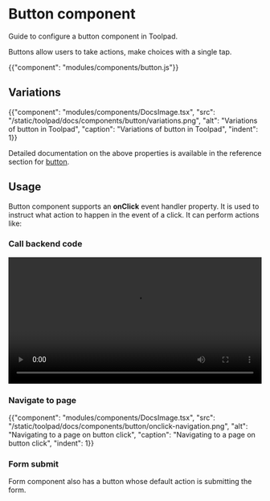 # Button component

<p class="description">Guide to configure a button component in Toolpad.</p>

Buttons allow users to take actions, make choices with a single tap.

{{"component": "modules/components/button.js"}}

## Variations

{{"component": "modules/components/DocsImage.tsx", "src": "/static/toolpad/docs/components/button/variations.png", "alt": "Variations of button in Toolpad", "caption": "Variations of button in Toolpad", "indent": 1}}

Detailed documentation on the above properties is available in the reference section for [button](/toolpad/reference/components/button/#properties).

## Usage

Button component supports an **onClick** event handler property. It is used to instruct what action to happen in the event of a click. It can perform actions like:

### Call backend code

<video controls width="100%" height="auto" style="contain" alt="google-sheet-app">
  <source src="/static/toolpad/docs/components/button/onclick-js-expression.mp4" type="video/mp4">
  Your browser does not support the video tag.
</video>

### Navigate to page

{{"component": "modules/components/DocsImage.tsx", "src": "/static/toolpad/docs/components/button/onclick-navigation.png", "alt": "Navigating to a page on button click", "caption": "Navigating to a page on button click", "indent": 1}}

### Form submit

Form component also has a button whose default action is submitting the form.
